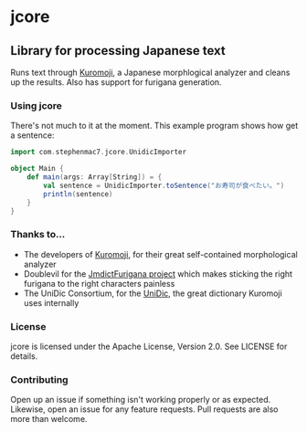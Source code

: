 # jcore
## Library for processing Japanese text
Runs text through [Kuromoji](https://github.com/atilika/kuromoji), a Japanese morphlogical analyzer and cleans up the results. Also has support for furigana generation.

### Using jcore
There's not much to it at the moment. This example program shows how get a sentence:
```scala
import com.stephenmac7.jcore.UnidicImporter

object Main {
    def main(args: Array[String]) = {
        val sentence = UnidicImporter.toSentence("お寿司が食べたい。")
        println(sentence)
    }
}
```


### Thanks to...
- The developers of [Kuromoji](https://github.com/atilika/kuromoji), for their great self-contained morphological analyzer
- Doublevil for the [JmdictFurigana project](https://github.com/Doublevil/JmdictFurigana) which makes sticking the right furigana to the right characters painless
- The UniDic Consortium, for the [UniDic](https://osdn.jp/projects/unidic/), the great dictionary Kuromoji uses internally

### License
jcore is licensed under the Apache License, Version 2.0. See LICENSE for details.

### Contributing
Open up an issue if something isn't working properly or as expected. Likewise, open an issue for any feature requests. Pull requests are also more than welcome.
